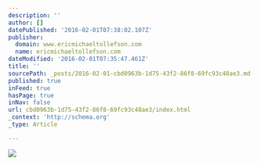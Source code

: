 ```yaml
---
description: ''
author: []
datePublished: '2016-02-01T07:38:02.107Z'
publisher:
  domain: www.ericmichaeltollefson.com
  name: ericmichaeltollefson.com
dateModified: '2016-02-01T07:35:47.461Z'
title: ''
sourcePath: _posts/2016-02-01-cbd0963b-1d75-43f2-86f8-69fc93c48ae3.md
published: true
inFeed: true
hasPage: true
inNav: false
url: cbd0963b-1d75-43f2-86f8-69fc93c48ae3/index.html
_context: 'http://schema.org'
_type: Article

---
```

![](http://static1.squarespace.com/static/53212e68e4b04f88d11b6979/53dc8898e4b0ccb446385c49/546b87b0e4b0dc18fc9c09f1/1416333360321/?format=750w)